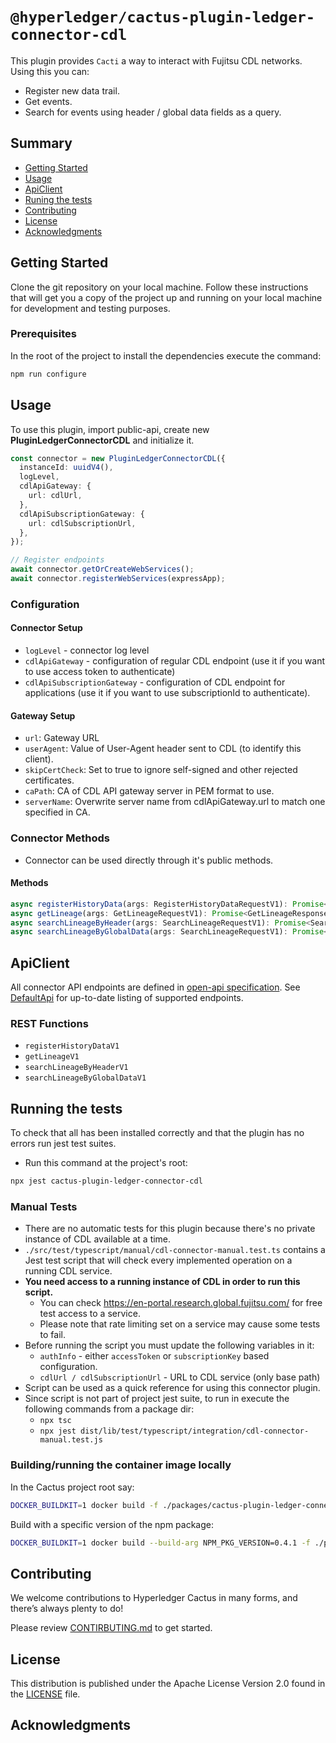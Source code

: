 # `@hyperledger/cactus-plugin-ledger-connector-cdl`

This plugin provides `Cacti` a way to interact with Fujitsu CDL networks. Using this you can:

- Register new data trail.
- Get events.
- Search for events using header / global data fields as a query.

## Summary

- [Getting Started](#getting-started)
- [Usage](#usage)
- [ApiClient](#apiclient)
- [Runing the tests](#running-the-tests)
- [Contributing](#contributing)
- [License](#license)
- [Acknowledgments](#acknowledgments)

## Getting Started

Clone the git repository on your local machine. Follow these instructions that will get you a copy of the project up and running on
your local machine for development and testing purposes.

### Prerequisites

In the root of the project to install the dependencies execute the command:

```sh
npm run configure
```

## Usage

To use this plugin, import public-api, create new **PluginLedgerConnectorCDL** and initialize it.

```typescript
const connector = new PluginLedgerConnectorCDL({
  instanceId: uuidV4(),
  logLevel,
  cdlApiGateway: {
    url: cdlUrl,
  },
  cdlApiSubscriptionGateway: {
    url: cdlSubscriptionUrl,
  },
});

// Register endpoints
await connector.getOrCreateWebServices();
await connector.registerWebServices(expressApp);
```

### Configuration

#### Connector Setup

- `logLevel` - connector log level
- `cdlApiGateway` - configuration of regular CDL endpoint (use it if you want to use access token to authenticate)
- `cdlApiSubscriptionGateway` - configuration of CDL endpoint for applications (use it if you want to use subscriptionId to authenticate).

#### Gateway Setup

- `url`: Gateway URL
- `userAgent`: Value of User-Agent header sent to CDL (to identify this client).
- `skipCertCheck`: Set to true to ignore self-signed and other rejected certificates.
- `caPath`: CA of CDL API gateway server in PEM format to use.
- `serverName`: Overwrite server name from cdlApiGateway.url to match one specified in CA.

### Connector Methods

- Connector can be used directly through it's public methods.

#### Methods

```typescript
async registerHistoryData(args: RegisterHistoryDataRequestV1): Promise<RegisterHistoryDataV1Response>
async getLineage(args: GetLineageRequestV1): Promise<GetLineageResponseV1>
async searchLineageByHeader(args: SearchLineageRequestV1): Promise<SearchLineageResponseV1>
async searchLineageByGlobalData(args: SearchLineageRequestV1): Promise<SearchLineageResponseV1>
```

## ApiClient

All connector API endpoints are defined in [open-api specification](./src/main/json/openapi.json).
See [DefaultApi](./src/main/typescript/generated/openapi/typescript-axios/api.ts) for up-to-date listing of supported endpoints.

### REST Functions

- `registerHistoryDataV1`
- `getLineageV1`
- `searchLineageByHeaderV1`
- `searchLineageByGlobalDataV1`

## Running the tests

To check that all has been installed correctly and that the plugin has no errors run jest test suites.

- Run this command at the project's root:

```sh
npx jest cactus-plugin-ledger-connector-cdl
```

### Manual Tests

- There are no automatic tests for this plugin because there's no private instance of CDL available at a time.
- `./src/test/typescript/manual/cdl-connector-manual.test.ts` contains a Jest test script that will check every implemented operation on a running CDL service.
- **You need access to a running instance of CDL in order to run this script.**
  - You can check https://en-portal.research.global.fujitsu.com/ for free test access to a service.
  - Please note that rate limiting set on a service may cause some tests to fail.
- Before running the script you must update the following variables in it:
  - `authInfo` - either `accessToken` or `subscriptionKey` based configuration.
  - `cdlUrl / cdlSubscriptionUrl` - URL to CDL service (only base path)
- Script can be used as a quick reference for using this connector plugin.
- Since script is not part of project jest suite, to run in execute the following commands from a package dir:
  - `npx tsc`
  - `npx jest dist/lib/test/typescript/integration/cdl-connector-manual.test.js`

### Building/running the container image locally

In the Cactus project root say:

```sh
DOCKER_BUILDKIT=1 docker build -f ./packages/cactus-plugin-ledger-connector-cdl/Dockerfile . -t CDL_connector
```

Build with a specific version of the npm package:

```sh
DOCKER_BUILDKIT=1 docker build --build-arg NPM_PKG_VERSION=0.4.1 -f ./packages/cactus-plugin-ledger-connector-cdl/Dockerfile . -t CDL_connector
```

## Contributing

We welcome contributions to Hyperledger Cactus in many forms, and there’s always plenty to do!

Please review [CONTIRBUTING.md](../../CONTRIBUTING.md) to get started.

## License

This distribution is published under the Apache License Version 2.0 found in the [LICENSE](../../LICENSE) file.

## Acknowledgments

```

```
